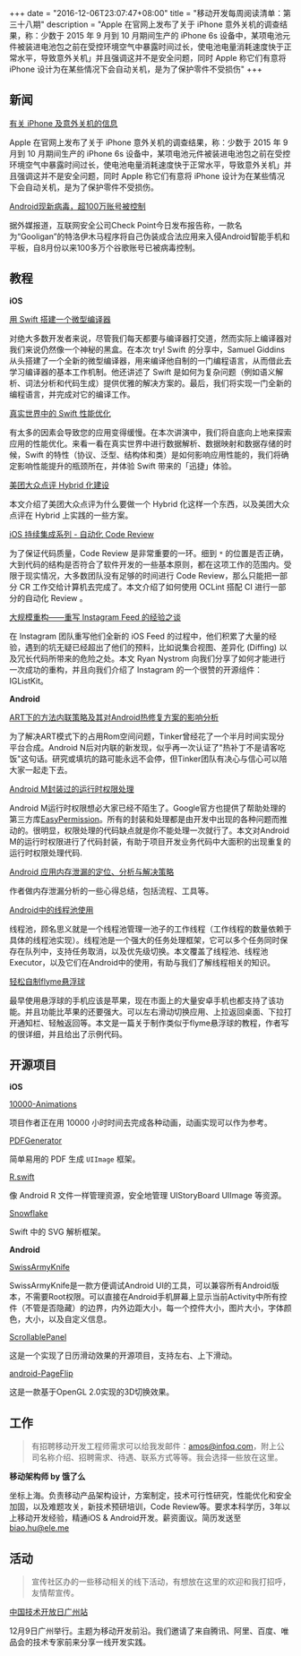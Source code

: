 +++
date = "2016-12-06T23:07:47+08:00"
title = "移动开发每周阅读清单：第三十八期"
description = "Apple 在官网上发布了关于 iPhone 意外关机的调查结果，称：少数于 2015 年 9 月到 10 月期间生产的 iPhone 6s 设备中，某项电池元件被装进电池包之前在受控环境空气中暴露时间过长，使电池电量消耗速度快于正常水平，导致意外关机」并且强调这并不是安全问题，同时 Apple 称它们有意将 iPhone 设计为在某些情况下会自动关机，是为了保护零件不受损伤"
+++


## 新闻

[有关 iPhone 及意外关机的信息](https://support.apple.com/zh-cn/HT207414)

Apple 在官网上发布了关于 iPhone 意外关机的调查结果，称：少数于 2015 年 9 月到 10 月期间生产的 iPhone 6s 设备中，某项电池元件被装进电池包之前在受控环境空气中暴露时间过长，使电池电量消耗速度快于正常水平，导致意外关机」并且强调这并不是安全问题，同时 Apple 称它们有意将 iPhone 设计为在某些情况下会自动关机，是为了保护零件不受损伤。

[Android现新病毒，超100万账号被控制](http://www.leiphone.com/news/201612/RI7xjclktZ6NaNmN.html)

据外媒报道，互联网安全公司Check Point今日发布报告称，一款名为“Gooligan”的特洛伊木马程序将自己伪装成合法应用来入侵Android智能手机和平板，自8月份以来100多万个谷歌账号已被病毒控制。


## 教程

**iOS**

[用 Swift 搭建一个微型编译器](https://realm.io/cn/news/tryswift-samuel-giddins-building-tiny-compiler-swift-ios/)

对绝大多数开发者来说，尽管我们每天都要与编译器打交道，然而实际上编译器对我们来说仍然像一个神秘的黑盒。在本次 try! Swift 的分享中，Samuel Giddins 从头搭建了一个全新的微型编译器，用来编译他自制的一门编程语言，从而借此去学习编译器的基本工作机制。他还讲述了 Swift 是如何为复杂问题（例如语义解析、词法分析和代码生成）提供优雅的解决方案的。最后，我们将实现一门全新的编程语言，并完成对它的编译工作。

[真实世界中的 Swift 性能优化](https://realm.io/cn/news/real-world-swift-performance/)

有太多的因素会导致您的应用变得缓慢。在本次讲演中，我们将自底向上地来探索应用的性能优化。来看一看在真实世界中进行数据解析、数据映射和数据存储的时候，Swift 的特性（协议、泛型、结构体和类）是如何影响应用性能的，我们将确定影响性能提升的瓶颈所在，并体验 Swift 带来的「迅捷」体验。

[美团大众点评 Hybrid 化建设](http://mp.weixin.qq.com/s?__biz=MzA3NTYzODYzMg==&mid=2653578296&idx=2&sn=03cc579cb7e016f8bfd4ba994b0a5947)

本文介绍了美团大众点评为什么要做一个 Hybrid 化这样一个东西，以及美团大众点评在 Hybrid 上实践的一些方案。

[iOS 持续集成系列 - 自动化 Code Review](https://shengpan.net/auto-code-review/)

为了保证代码质量，Code Review 是非常重要的一环。细到 `*` 的位置是否正确，大到代码的结构是否符合了软件开发的一些基本原则，都在这项工作的范围内。受限于现实情况，大多数团队没有足够的时间进行 Code Review，那么只能把一部分 CR 工作交给计算机去完成了。本文介绍了如何使用 OCLint 搭配 CI 进行一部分的自动化 Review 。

[大规模重构——重写 Instagram Feed 的经验之谈](https://realm.io/cn/news/tryswift-ryan-nystrom-refactoring-at-scale-lessons-learned-rewriting-instagram-feed/)

在 Instagram 团队重写他们全新的 iOS Feed 的过程中，他们积累了大量的经验，遇到的坑无疑已经超出了他们的预料，比如说集合视图、差异化 (Diffing) 以及冗长代码所带来的危险之处。本文 Ryan Nystrom 向我们分享了如何才能进行一次成功的重构，并且向我们介绍了 Instagram 的一个很赞的开源组件：IGListKit。


**Android**

[ART下的方法内联策略及其对Android热修复方案的影响分析](https://mp.weixin.qq.com/s?__biz=MzAwNDY1ODY2OQ==&mid=2649286426&idx=1&sn=eb75349c0c3663f10fbdd74ef87be338)

为了解决ART模式下的占用Rom空间问题，Tinker曾经花了一个半月时间实现分平台合成。Android N后对内联的新发现，似乎再一次认证了"热补丁不是请客吃饭"这句话。研究或填坑的路可能永远不会停，但Tinker团队有决心与信心可以陪大家一起走下去。

[Android M封装过的运行时权限处理](http://www.jianshu.com/p/5675c5230052)

Android M运行时权限想必大家已经不陌生了。Google官方也提供了帮助处理的第三方库[EasyPermission](http://www.jianshu.com/p/2b3661928e66)。所有的封装和处理都是由开发中出现的各种问题而推动的。很明显，权限处理的代码缺点就是你不能处理一次就行了。本文对Android M的运行时权限进行了代码封装，有助于项目开发业务代码中大面积的出现重复的运行时权限处理代码.

[Android 应用内存泄漏的定位、分析与解决策略](http://www.jianshu.com/p/96c55ea3446e)

作者做内存泄漏分析的一些心得总结，包括流程、工具等。

[Android中的线程池使用](https://ghui.me/post/2016/11/thread-pool-in-android/)

线程池，顾名思义就是一个线程池管理一池子的工作线程（工作线程的数量依赖于具体的线程池实现）。线程池是一个强大的任务处理框架，它可以多个任务同时保存在队列中，支持任务取消，以及优先级切换。本文覆盖了线程池、线程池Executor，以及它们在Android中的使用，有助与我们了解线程相关的知识。

[轻松自制flyme悬浮球](https://halfstackdeveloper.github.io/2016/11/27/%E8%BD%BB%E6%9D%BE%E8%87%AA%E5%88%B6flyme%E6%82%AC%E6%B5%AE%E7%90%83/#more)

最早使用悬浮球的手机应该是苹果，现在市面上的大量安卓手机也都支持了该功能。并且功能比苹果的还要强大。可以左右滑动切换应用、上拉返回桌面、下拉打开通知栏、轻触返回等。本文是一篇关于制作类似于flyme悬浮球的教程，作者写的很详细，并且给出了示例代码。


## 开源项目

**iOS**

[10000-Animations](https://github.com/saitjr/10000-Animations)

项目作者正在用 10000 小时时间去完成各种动画，动画实现可以作为参考。

[PDFGenerator](https://github.com/sgr-ksmt/PDFGenerator)

简单易用的 PDF 生成 `UIImage` 框架。

[R.swift](https://github.com/mac-cain13/R.swift)

像 Android R 文件一样管理资源，安全地管理 UIStoryBoard UIImage 等资源。

[Snowflake](https://github.com/onmyway133/Snowflake)

Swift 中的 SVG 解析框架。

**Android**

[SwissArmyKnife](https://github.com/android-notes/SwissArmyKnife)

SwissArmyKnife是一款方便调试Android UI的工具，可以兼容所有Android版本，不需要Root权限。可以直接在Android手机屏幕上显示当前Activity中所有控件（不管是否隐藏）的边界，内外边距大小，每一个控件大小，图片大小，字体颜色，大小，以及自定义信息。

[ScrollablePanel](https://github.com/Kelin-Hong/ScrollablePanel)

这是一个实现了日历滑动效果的开源项目，支持左右、上下滑动。

[android-PageFlip](https://github.com/eschao/android-PageFlip)

这是一款基于OpenGL 2.0实现的3D切换效果。

## 工作

> 有招聘移动开发工程师需求可以给我发邮件：amos@infoq.com，附上公司名称介绍、招聘需求、待遇、联系方式等等。我会选择一些放在这里。

**移动架构师 by 饿了么**

坐标上海。负责移动产品架构设计，方案制定，技术可行性研究，性能优化和安全加固，以及难题攻关，新技术预研培训，Code Review等。要求本科学历，3年以上移动开发经验，精通iOS & Android开发。薪资面议。简历发送至 biao.hu@ele.me


## 活动

> 宣传社区办的一些移动相关的线下活动，有想放在这里的欢迎和我打招呼，友情帮宣传。

[中国技术开放日广州站](https://jinshuju.net/f/lV70qu#utm_source=infoq&utm_campaign=techday&utm_medium=wechat&utm_term=1125&utm_content=android)

12月9日广州举行。主题为移动开发前沿。我们邀请了来自腾讯、阿里、百度、唯品会的技术专家前来分享一线开发实践。
